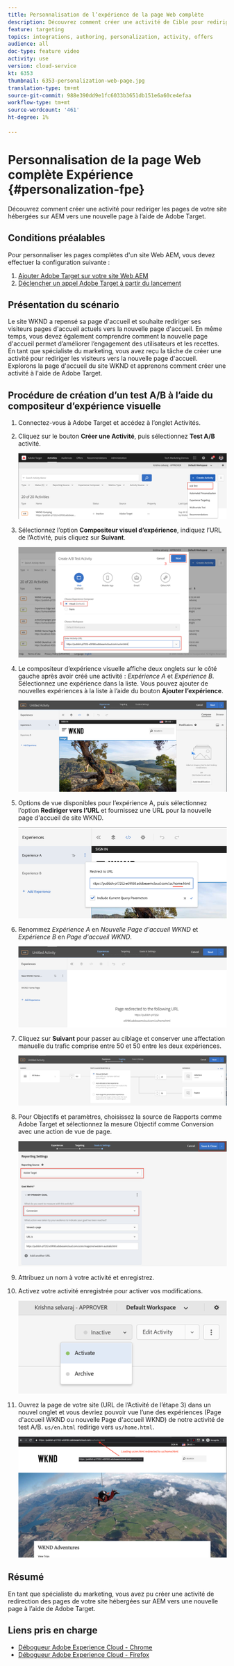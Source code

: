 ```yaml
---
title: Personnalisation de l’expérience de la page Web complète
description: Découvrez comment créer une activité de Cible pour rediriger les pages de votre site Web AEM vers de nouvelles pages à l’aide de Adobe Target.
feature: targeting
topics: integrations, authoring, personalization, activity, offers
audience: all
doc-type: feature video
activity: use
version: cloud-service
kt: 6353
thumbnail: 6353-personalization-web-page.jpg
translation-type: tm+mt
source-git-commit: 988e390dd9e1fc6033b3651db151e6a60ce4efaa
workflow-type: tm+mt
source-wordcount: '461'
ht-degree: 1%

---
```



# Personnalisation de la page Web complète Expérience {#personalization-fpe}

Découvrez comment créer une activité pour rediriger les pages de votre site hébergées sur AEM vers une nouvelle page à l’aide de Adobe Target.

## Conditions préalables

Pour personnaliser les pages complètes d&#39;un site Web AEM, vous devez effectuer la configuration suivante :

1. [Ajouter Adobe Target sur votre site Web AEM](./add-target-launch-extension.md)
1. [Déclencher un appel Adobe Target à partir du lancement](./load-and-fire-target.md)

## Présentation du scénario

Le site WKND a repensé sa page d&#39;accueil et souhaite rediriger ses visiteurs pages d&#39;accueil actuels vers la nouvelle page d&#39;accueil. En même temps, vous devez également comprendre comment la nouvelle page d&#39;accueil permet d’améliorer l’engagement des utilisateurs et les recettes. En tant que spécialiste du marketing, vous avez reçu la tâche de créer une activité pour rediriger les visiteurs vers la nouvelle page d&#39;accueil. Explorons la page d&#39;accueil du site WKND et apprenons comment créer une activité à l&#39;aide de Adobe Target.

## Procédure de création d’un test A/B à l’aide du compositeur d’expérience visuelle

1. Connectez-vous à Adobe Target et accédez à l’onglet Activités.
1. Cliquez sur le bouton **Créer une Activité**, puis sélectionnez **Test A/B** activité.

   ![Activité A/B](assets/ab-target-activity.png)

1. Sélectionnez l’option **Compositeur visuel d’expérience**, indiquez l’URL de l’Activité, puis cliquez sur **Suivant**.

   ![URL d’Activité](assets/ab-test-url.png)

1. Le compositeur d’expérience visuelle affiche deux onglets sur le côté gauche après avoir créé une activité : *Expérience A* et *Expérience B*. Sélectionnez une expérience dans la liste. Vous pouvez ajouter de nouvelles expériences à la liste à l’aide du bouton **Ajouter l’expérience**.

   ![Options d’expérience](assets/experience-options.png)

1. Options de vue disponibles pour l’expérience A, puis sélectionnez l’option **Rediriger vers l’URL** et fournissez une URL pour la nouvelle page d&#39;accueil de site WKND.

   ![URL de redirection](assets/redirect-url.png)

1. Renommez *Expérience A* en *Nouvelle Page d&#39;accueil WKND* et *Expérience B* en *Page d&#39;accueil WKND*.

   ![Aventures](assets/new-experiences.png)

1. Cliquez sur **Suivant** pour passer au ciblage et conserver une affectation manuelle du trafic comprise entre 50 et 50 entre les deux expériences.

   ![Ciblage](assets/targeting.png)

1. Pour Objectifs et paramètres, choisissez la source de Rapports comme Adobe Target et sélectionnez la mesure Objectif comme Conversion avec une action de vue de page.

   ![Goals](assets/goals.png)

1. Attribuez un nom à votre activité et enregistrez.
1. Activez votre activité enregistrée pour activer vos modifications.

   ![Objectifs](assets/activate.png)

1. Ouvrez la page de votre site (URL de l’Activité de l’étape 3) dans un nouvel onglet et vous devriez pouvoir vue l’une des expériences (Page d&#39;accueil WKND ou nouvelle Page d&#39;accueil WKND) de notre activité de test A/B. `us/en.html` redirige vers  `us/home.html`.

   ![Objectifs](assets/redirect-test.png)

## Résumé

En tant que spécialiste du marketing, vous avez pu créer une activité de redirection des pages de votre site hébergées sur AEM vers une nouvelle page à l’aide de Adobe Target.

## Liens pris en charge

* [Débogueur Adobe Experience Cloud - Chrome](https://chrome.google.com/webstore/detail/adobe-experience-cloud-de/ocdmogmohccmeicdhlhhgepeaijenapj)
* [Débogueur Adobe Experience Cloud - Firefox](https://addons.mozilla.org/en-US/firefox/addon/adobe-experience-platform-dbg/)

